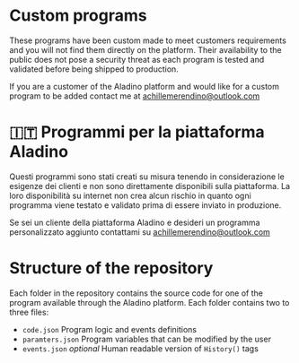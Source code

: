 # Custom programs
These programs have been custom made to meet customers requirements and you will not find them directly on the platform. Their availability to the public does not pose a security threat as each program is tested and validated before being shipped to production.

If you are a customer of the Aladino platform and would like for a custom program to be added contact me at achillemerendino@outlook.com


# 🇮🇹 Programmi per la piattaforma Aladino
Questi programmi sono stati creati su misura tenendo in considerazione le esigenze dei clienti e non sono direttamente disponibili sulla piattaforma. La loro disponibilità su internet non crea alcun rischio in quanto ogni programma viene testato e validato prima di essere inviato in produzione.

Se sei un cliente della piattaforma Aladino e desideri un programma personalizzato aggiunto contattami su achillemerendino@outlook.com

# Structure of the repository
Each folder in the repository contains the source code for one of the program available through the Aladino platform.
Each folder contains two to three files:
- `code.json` Program logic and events definitions
- `paramters.json` Program variables that can be modified by the user
- `events.json` *optional* Human readable version of `History()` tags
